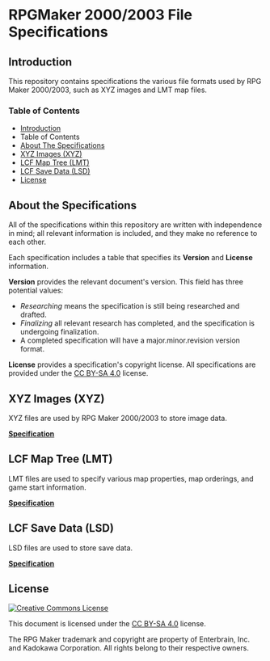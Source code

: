 # RPGMaker 2000/2003 File Specifications
## Introduction
This repository contains specifications the various file formats used by RPG Maker 2000/2003, such as XYZ images and LMT map files.

### Table of Contents
* [Introduction](#introduction)
* Table of Contents
* [About The Specifications](#about-the-specifications)
* [XYZ Images (XYZ)](#xyz-images-xyz)
* [LCF Map Tree (LMT)](#lcf-map-tree-lmt)
* [LCF Save Data (LSD)](#lcf-save-data-lsd)
* [License](#license)

## About the Specifications
All of the specifications within this repository are written with independence in mind; all relevant information is included, and they make no reference to each other.

Each specification includes a table that specifies its __Version__ and __License__ information.

__Version__ provides the relevant document's version. This field has three potential values:
* _Researching_ means the specification is still being researched and drafted.
* _Finalizing_ all relevant research has completed, and the specification is undergoing finalization.
* A completed specification will have a major.minor.revision version format.

__License__ provides a specification's copyright license. All specifications are provided under the [CC BY-SA 4.0](http://creativecommons.org/licenses/by-sa/4.0/) license.

## XYZ Images (XYZ)
XYZ files are used by RPG Maker 2000/2003 to store image data.

[__Specification__](xyz.md)

## LCF Map Tree (LMT)
LMT files are used to specify various map properties, map orderings, and game start information.

[__Specification__](lmt.md)

## LCF Save Data (LSD)
LSD files are used to store save data.

[__Specification__](lsd.md)

## License
[![Creative Commons License](https://i.creativecommons.org/l/by-sa/4.0/88x31.png)](http://creativecommons.org/licenses/by-sa/4.0/)

This document is licensed under the [CC BY-SA 4.0](http://creativecommons.org/licenses/by-sa/4.0/) license.

The RPG Maker trademark and copyright are property of Enterbrain, Inc. and Kadokawa Corporation. All rights belong to their respective owners.
